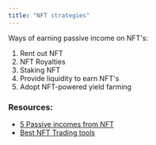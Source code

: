 ```yaml
---
title: "NFT strategies"
---
```



Ways of earning passive income on NFT's:
1. Rent out NFT
2. NFT Royalties
3. Staking NFT
4. Provide liquidity to earn NFT's
5. Adopt NFT-powered yield farming

### Resources:
+ [5 Passive incomes from NFT](https://www.coindesk.com/learn/5-ways-to-earn-passive-income-from-nfts/)
+ [Best NFT Trading tools](https://jeangalea.com/the-best-nft-trading-tools/)